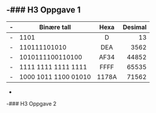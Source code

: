 -### H3 Oppgave 1
-
-| Binære tall         | Hexa          | Desimal  |
-| -------------       |:-------------:| --------:|
-|       1101          |       D       |    13    |
-| 110111101010        |      DEA      |   3562   |
-| 1010111100110100    |      AF34     |   44852  |
-| 1111 1111 1111 1111 |      FFFF     |   65535  |
-| 1000 1011 1100 01010|     1178A     |   71562  |
-
-### H3 Oppgave 2 
